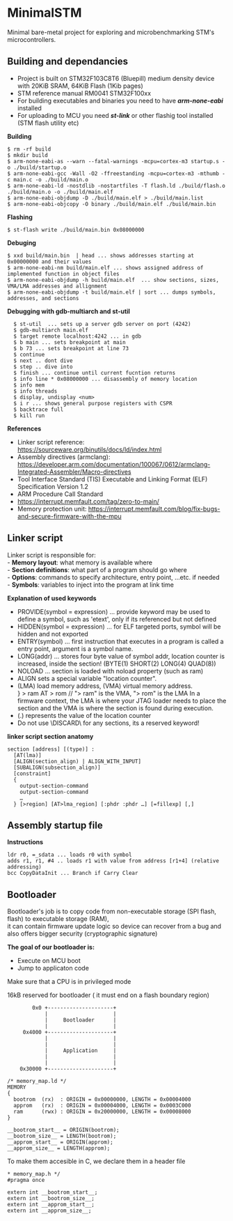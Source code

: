 
# MinimalSTM #    
Minimal bare-metal project for exploring and microbenchmarking STM's microcontrollers. 


## Building and dependancies  ## 
- Project is built on  STM32F103C8T6 (Bluepill) medium density device with 20KiB SRAM, 64KiB Flash (1Kib pages)
- STM reference manual RM0041 STM32F100xx
- For building executables and binaries you need to have ***arm-none-eabi*** installed  
- For uploading to MCU you need ***st-link*** or other flashig tool installed (STM flash utility etc)   


**Building**
```
$ rm -rf build
$ mkdir build
$ arm-none-eabi-as --warn --fatal-warnings -mcpu=cortex-m3 startup.s -o ./build/startup.o
$ arm-none-eabi-gcc -Wall -O2 -ffreestanding -mcpu=cortex-m3 -mthumb -c main.c -o ./build/main.o
$ arm-none-eabi-ld -nostdlib -nostartfiles -T flash.ld ./build/flash.o ./build/main.o -o ./build/main.elf
$ arm-none-eabi-objdump -D ./build/main.elf > ./build/main.list
$ arm-none-eabi-objcopy -O binary ./build/main.elf ./build/main.bin
```

**Flashing** 
```
$ st-flash write ./build/main.bin 0x08000000
```

**Debuging**  
```
$ xxd build/main.bin  | head ... shows addresses starting at 0x00000000 and their values 
$ arm-none-eabi-nm build/main.elf ... shows assigned address of implemented function in object files
$ arm-none-eabi-objdump -h build/main.elf  ... show sections, sizes, VMA/LMA addresses and allignment 
$ arm-none-eabi-objdump -t build/main.elf | sort ... dumps symbols, addresses, and sections 
```

**Debugging with gdb-multiarch and st-util**
```
  $ st-util  ... sets up a server gdb server on port (4242)
  $ gdb-multiarch main.elf
  $ target remote localhost:4242 ... in gdb
  $ b main ... sets breakpoint at main
  $ b 73 ... sets breakpoint at line 73
  $ continue
  $ next .. dont dive 
  $ step .. dive into 
  $ finish ... continue until current fucntion returns 
  $ info line * 0x08000000 ... disassembly of memory location
  $ info mem 
  $ info threads
  $ display, undisplay <num>
  $ i r ... shows general purpose registers with CSPR 
  $ backtrace full
  $ kill run
```    



**References**
- Linker script reference: https://sourceware.org/binutils/docs/ld/index.html
- Assembly directives (armclang): https://developer.arm.com/documentation/100067/0612/armclang-Integrated-Assembler/Macro-directives 
- Tool Interface Standard (TIS) Executable and Linking Format (ELF) Specification Version 1.2
- ARM Procedure Call Standard 
- https://interrupt.memfault.com/tag/zero-to-main/
- Memory protection unit: https://interrupt.memfault.com/blog/fix-bugs-and-secure-firmware-with-the-mpu


## Linker script ## 

Linker script is responsible for:  
    - **Memory layout**: what memory is available where  
    - **Section definitions**: what part of a program should go where  
    - **Options**: commands to specify architecture, entry point, …etc. if needed  
    - **Symbols**: variables to inject into the program at link time  

**Explanation of used keywords**
- PROVIDE(symbol = expression) ... provide keyword may be used to define a symbol, such as      'etext', only if its referenced but not defined  
- HIDDEN(symbol = expression) ... for ELF targeted ports, symbol will be hidden and not exported
- ENTRY(symbol) ... first instruction that executes in a program is called a entry point, argument is a symbol name.
- LONG(addr) ... stores four byte value of symbol addr, location counter is increased, inside the section! (BYTE(1) SHORT(2) LONG(4) QUAD(8))
- NOLOAD ... section is loaded with noload property (such as ram)
- ALIGN sets a special variable "location counter".  
- (LMA) load memory address, (VMA) virtual memory address.  
  } > ram AT > rom  // "> ram" is the VMA, "> rom" is the LMA 
  In a firmware context, the LMA is where your JTAG loader needs to place the section and the VMA
  is where the section is found during execution.
- (.) represents the value of the location counter 
- Do not use \DISCARD\ for any sections, its a reserved keyword!



**linker script section anatomy**
```
section [address] [(type)] :
  [AT(lma)]
  [ALIGN(section_align) | ALIGN_WITH_INPUT]
  [SUBALIGN(subsection_align)]
  [constraint]
  {
    output-section-command
    output-section-command
    …
  } [>region] [AT>lma_region] [:phdr :phdr …] [=fillexp] [,]
```




## Assembly startup file ##

**Instructions** 
```
ldr r0, =_sdata ... loads r0 with symbol 
adds r1, r1, #4 .. loads r1 with value from address [r1+4] (relative addressing)
bcc CopyDataInit ... Branch if Carry Clear
```

## Bootloader ##

  Bootloader's job is to copy code from non-executable storage (SPI flash, flash) to executable storage (RAM),  
  it can contain firmware update logic so device can recover from a bug and also offers bigger security  (cryptographic signature)

**The goal of our bootloader is:**
- Execute on MCU boot  
- Jump to applicaton code   




Make sure that a CPU is in privileged mode  

16kB reserved for bootloader ( it must end on a flash boundary region)  
```
        0x0 +---------------------+
            |                     |
            |     Bootloader      |
            |                     |
     0x4000 +---------------------+
            |                     |
            |                     |
            |     Application     |
            |                     |
            |                     |
    0x30000 +---------------------+

```

```
/* memory_map.ld */
MEMORY
{
  bootrom  (rx)  : ORIGIN = 0x00000000, LENGTH = 0x00004000
  approm   (rx)  : ORIGIN = 0x00004000, LENGTH = 0x0003C000
  ram      (rwx) : ORIGIN = 0x20000000, LENGTH = 0x00008000
}

__bootrom_start__ = ORIGIN(bootrom);
__bootrom_size__ = LENGTH(bootrom);
__approm_start__ = ORIGIN(approm);
__approm_size__ = LENGTH(approm);
```


To make them accesible in C, we declare them in a header file 
```
* memory_map.h */
#pragma once

extern int __bootrom_start__;
extern int __bootrom_size__;
extern int __approm_start__;
extern int __approm_size__;
```